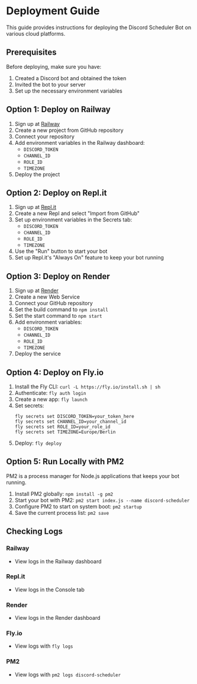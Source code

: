 # Deployment Guide

This guide provides instructions for deploying the Discord Scheduler Bot on various cloud platforms.

## Prerequisites

Before deploying, make sure you have:
1. Created a Discord bot and obtained the token
2. Invited the bot to your server
3. Set up the necessary environment variables

## Option 1: Deploy on Railway

1. Sign up at [Railway](https://railway.app/)
2. Create a new project from GitHub repository
3. Connect your repository
4. Add environment variables in the Railway dashboard:
   - `DISCORD_TOKEN`
   - `CHANNEL_ID`
   - `ROLE_ID`
   - `TIMEZONE`
5. Deploy the project

## Option 2: Deploy on Repl.it

1. Sign up at [Repl.it](https://replit.com/)
2. Create a new Repl and select "Import from GitHub"
3. Set up environment variables in the Secrets tab:
   - `DISCORD_TOKEN`
   - `CHANNEL_ID`
   - `ROLE_ID`
   - `TIMEZONE`
4. Use the "Run" button to start your bot
5. Set up Repl.it's "Always On" feature to keep your bot running

## Option 3: Deploy on Render

1. Sign up at [Render](https://render.com/)
2. Create a new Web Service
3. Connect your GitHub repository
4. Set the build command to `npm install`
5. Set the start command to `npm start`
6. Add environment variables:
   - `DISCORD_TOKEN`
   - `CHANNEL_ID`
   - `ROLE_ID`
   - `TIMEZONE`
7. Deploy the service

## Option 4: Deploy on Fly.io

1. Install the Fly CLI: `curl -L https://fly.io/install.sh | sh`
2. Authenticate: `fly auth login`
3. Create a new app: `fly launch`
4. Set secrets:
   ```
   fly secrets set DISCORD_TOKEN=your_token_here
   fly secrets set CHANNEL_ID=your_channel_id
   fly secrets set ROLE_ID=your_role_id
   fly secrets set TIMEZONE=Europe/Berlin
   ```
5. Deploy: `fly deploy`

## Option 5: Run Locally with PM2

PM2 is a process manager for Node.js applications that keeps your bot running.

1. Install PM2 globally: `npm install -g pm2`
2. Start your bot with PM2: `pm2 start index.js --name discord-scheduler`
3. Configure PM2 to start on system boot: `pm2 startup`
4. Save the current process list: `pm2 save`

## Checking Logs

### Railway
- View logs in the Railway dashboard

### Repl.it
- View logs in the Console tab

### Render
- View logs in the Render dashboard

### Fly.io
- View logs with `fly logs`

### PM2
- View logs with `pm2 logs discord-scheduler` 
